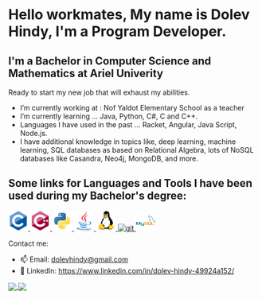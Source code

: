 
# Hello workmates, My name is **Dolev Hindy**, I'm a Program Developer.
## I'm a Bachelor in Computer Science and Mathematics at Ariel Univerity 
Ready to start my new job that will exhaust my abilities.
- I’m currently working at : Nof Yaldot Elementary School as a teacher
- I’m currently learning ... Java, Python,  C#, C and C++.
- Languages I have used in the past ... Racket, Angular, Java Script, Node.js.
- I have additional knowledge in topics like, deep learning, machine learning, SQL databases as based on Relational Algebra,
lots of NoSQL databases like Casandra, Neo4j, MongoDB, and more.

<h2 align="left">Some links for Languages and Tools I have been used during my Bachelor's degree:</h2>
<p align="left"> <a href="https://www.cprogramming.com/" target="_blank"> <img src="https://raw.githubusercontent.com/devicons/devicon/master/icons/c/c-original.svg" alt="c" width="40" height="40"/> </a> <a href="https://www.w3schools.com/cpp/" target="_blank"> <img src="https://raw.githubusercontent.com/devicons/devicon/master/icons/cplusplus/cplusplus-original.svg" alt="cplusplus" width="40" height="40"/> </a> <a href="https://www.python.org" target="_blank"> <img src="https://raw.githubusercontent.com/devicons/devicon/master/icons/python/python-original.svg" alt="python" width="40" height="40"/> </a> <a href="https://www.java.com" target="_blank"> <img src="https://raw.githubusercontent.com/devicons/devicon/master/icons/java/java-original.svg" alt="java" width="40" height="40"/> </a> <a href="https://www.linux.org/" target="_blank"> <img src="https://raw.githubusercontent.com/devicons/devicon/master/icons/linux/linux-original.svg" alt="linux" width="40" height="40"/> </a> <a href="https://git-scm.com/" target="_blank"> <img src="https://www.vectorlogo.zone/logos/git-scm/git-scm-icon.svg" alt="git" width="40" height="40"/> </a> <a href="https://www.mysql.com/" target="_blank"> <img src="https://raw.githubusercontent.com/devicons/devicon/master/icons/mysql/mysql-original-wordmark.svg" alt="mysql" width="40" height="40"/> </a> </p>



Contact me:
- 📫 Email: dolevhindy@gmail.com
- 💬 LinkedIn: https://www.linkedin.com/in/dolev-hindy-49924a152/


<a href="https://github.com/anuraghazra/github-readme-stats">
  <img align="center" src="https://github-readme-stats.vercel.app/api/top-langs/?username=dolev&theme=slateorange&layout=compact" />
</a><a href="https://github.com/anuraghazra/convoychat">
  <img align="center" src="https://github-readme-stats.vercel.app/api?username=dolev&show_icons=true&theme=slateorange&layout=compact&line_height=18" />
</a>
